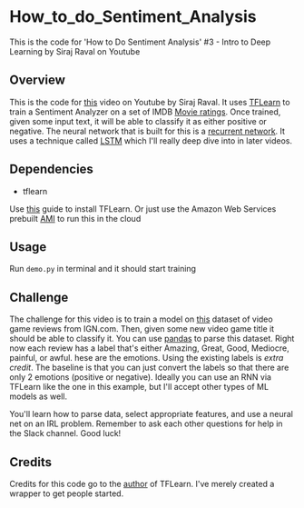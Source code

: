 # How_to_do_Sentiment_Analysis

This is the code for 'How to Do Sentiment Analysis' #3 - Intro to Deep Learning by Siraj Raval on Youtube

## Overview

This is the code for [this](https://youtu.be/si8zZHkufRY) video on Youtube by Siraj Raval. 
It uses [TFLearn](http://tflearn.org/) to train a Sentiment Analyzer on a set of IMDB [Movie ratings](https://www.kaggle.com/deepmatrix/imdb-5000-movie-dataset). 
Once trained, given some input text, it will be able to classify it as either positive or negative. 
The neural network that is built for this is a [recurrent network](https://en.wikipedia.org/wiki/Recurrent_neural_network). 
It uses a technique called [LSTM](http://colah.github.io/posts/2015-08-Understanding-LSTMs/) which I'll really deep dive into in later videos.

## Dependencies

* tflearn

Use [this](http://tflearn.org/installation/) guide to install TFLearn. 
Or just use the Amazon Web Services prebuilt [AMI](https://aws.amazon.com/marketplace/pp/B01EYKBEQ0/ref=_ptnr_wp_blog_post) to run this in the cloud

## Usage

Run ``demo.py`` in terminal and it should start training

## Challenge

The challenge for this video is to train a model on [this](https://www.kaggle.com/egrinstein/20-years-of-games) dataset of video game reviews from IGN.com. 
Then, given some new video game title it should be able to classify it. 
You can use [pandas](http://pandas.pydata.org/) to parse this dataset. 
Right now each review has a label that's either Amazing, Great, Good, Mediocre, painful, or awful. 
hese are the emotions. Using the existing labels is *extra credit*. 
The baseline is that you can just convert the labels so that there are only 2 emotions (positive or negative). 
Ideally you can use an RNN via TFLearn like the one in this example, but I'll accept other types of ML models as well. 

You'll learn how to parse data, select appropriate features, and use a neural net on an IRL problem. 
Remember to ask each other questions for help in the Slack channel. Good luck!

## Credits

Credits for this code go to the [author](https://github.com/aymericdamien) of TFLearn. I've merely created a wrapper to get people started.
